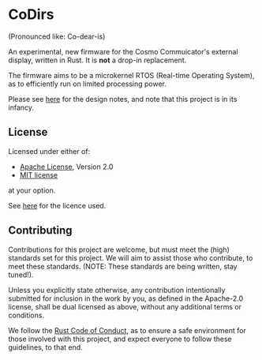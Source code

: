 CoDirs
=======

(Pronounced like: Co-dear-is)

An experimental, new firmware for the Cosmo Commuicator's external display,
written in Rust. It is **not** a drop-in replacement.

The firmware aims to be a microkernel RTOS (Real-time Operating System), as to
efficiently run on limited processing power.

Please see [here][design_notes] for the design notes, and note that
this project is in its infancy.

## License

Licensed under either of:

* [Apache License][apache], Version 2.0
* [MIT license][mit]

at your option.

See [here](/LICENSE) for the licence used.

## Contributing

Contributions for this project are welcome, but must meet the (high) standards
set for this project. We will aim to assist those who contribute, to meet these
standards. (NOTE: These standards are being written, stay tuned!).

Unless you explicitly state otherwise, any contribution intentionally submitted
for inclusion in the work by you, as defined in the Apache-2.0 license, shall be
dual licensed as above, without any additional terms or conditions.

We follow the [Rust Code of Conduct][coc], as to ensure a safe environment for
those involved with this project, and expect everyone to follow these
guidelines, to that end.

[design_notes]: /DESIGN_NOTES.md
[coc]: https://www.rust-lang.org/policies/code-of-conduct
[apache]: /LICENSE-APACHE
[mit]: /LICENSE-MIT
